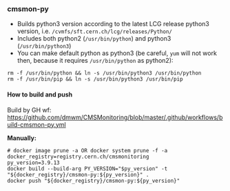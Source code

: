 ### cmsmon-py

- Builds python3 version according to the latest LCG release python3 version, i.e. `/cvmfs/sft.cern.ch/lcg/releases/Python/`
- Includes both python2 (`/usr/bin/python`) and python3 (`/usr/bin/python3`)
- You can make default python as python3 (be careful, `yum` will not work then, because it requires `/usr/bin/python` as python2):
```shell
rm -f /usr/bin/python && ln -s /usr/bin/python3 /usr/bin/python
rm -f /usr/bin/pip && ln -s /usr/bin/python3 /usr/bin/pip
```

#### How to build and push

Build by GH wf: https://github.com/dmwm/CMSMonitoring/blob/master/.github/workflows/build-cmsmon-py.yml

**Manually:**

```shell
# docker image prune -a OR docker system prune -f -a
docker_registry=registry.cern.ch/cmsmonitoring
py_version=3.9.13
docker build --build-arg PY_VERSION="$py_version" -t "${docker_registry}/cmsmon-py:${py_version}" .
docker push "${docker_registry}/cmsmon-py:${py_version}"
```
